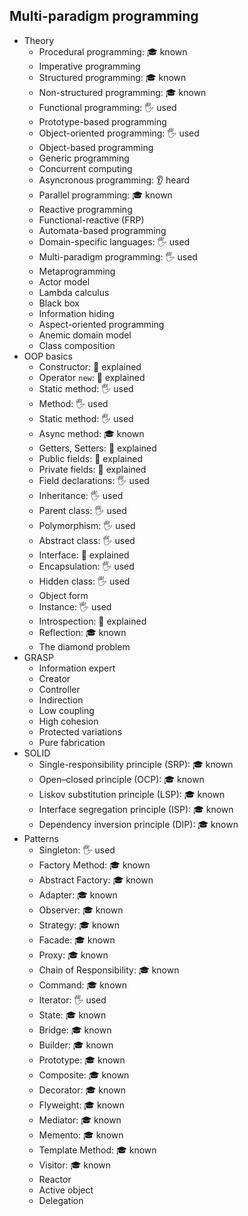 ## Multi-paradigm programming

- Theory
  - Procedural programming: 🎓 known
  - Imperative programming
  - Structured programming: 🎓 known
  - Non-structured programming: 🎓 known
  - Functional programming: 🖐️ used
  - Prototype-based programming
  - Object-oriented programming: 🖐️ used
  - Object-based programming
  - Generic programming
  - Concurrent computing
  - Asyncronous programming: 👂 heard
  - Parallel programming: 🎓 known
  - Reactive programming
  - Functional-reactive (FRP)
  - Automata-based programming
  - Domain-specific languages: 🖐️ used
  - Multi-paradigm programming: 🖐️ used
  - Metaprogramming
  - Actor model
  - Lambda calculus
  - Black box
  - Information hiding
  - Aspect-oriented programming
  - Anemic domain model
  - Class composition
- OOP basics
  - Constructor: 🙋 explained
  - Operator `new`: 🙋 explained
  - Static method: 🖐️ used
  - Method: 🖐️ used
  - Static method: 🖐️ used
  - Async method: 🎓 known
  - Getters, Setters: 🙋 explained
  - Public fields: 🙋 explained
  - Private fields: 🙋 explained
  - Field declarations: 🖐️ used
  - Inheritance: 🖐️ used
  - Parent class: 🖐️ used
  - Polymorphism: 🖐️ used
  - Abstract class: 🖐️ used
  - Interface: 🙋 explained
  - Encapsulation: 🖐️ used
  - Hidden class: 🖐️ used
  - Object form
  - Instance: 🖐️ used
  - Introspection: 🙋 explained
  - Reflection: 🎓 known
  - The diamond problem
- GRASP
  - Information expert
  - Creator
  - Controller
  - Indirection
  - Low coupling
  - High cohesion
  - Protected variations
  - Pure fabrication
- SOLID
  - Single-responsibility principle (SRP): 🎓 known
  - Open–closed principle (OCP): 🎓 known
  - Liskov substitution principle (LSP): 🎓 known
  - Interface segregation principle (ISP): 🎓 known
  - Dependency inversion principle (DIP): 🎓 known
- Patterns
  - Singleton: 🖐️ used
  - Factory Method: 🎓 known
  - Abstract Factory: 🎓 known
  - Adapter: 🎓 known
  - Observer: 🎓 known
  - Strategy: 🎓 known
  - Facade: 🎓 known
  - Proxy: 🎓 known
  - Chain of Responsibility: 🎓 known
  - Command: 🎓 known
  - Iterator: 🖐️ used
  - State: 🎓 known
  - Bridge: 🎓 known
  - Builder: 🎓 known
  - Prototype: 🎓 known
  - Composite: 🎓 known
  - Decorator: 🎓 known
  - Flyweight: 🎓 known
  - Mediator: 🎓 known
  - Memento: 🎓 known
  - Template Method: 🎓 known
  - Visitor: 🎓 known
  - Reactor
  - Active object
  - Delegation
